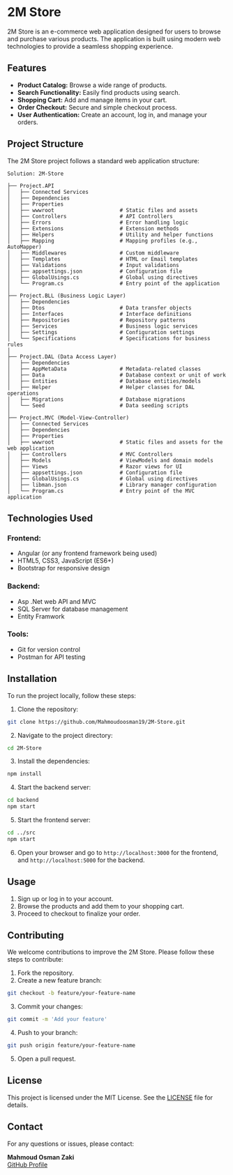 
# 2M Store

2M Store is an e-commerce web application designed for users to browse and purchase various products. The application is built using modern web technologies to provide a seamless shopping experience.

## Features

- **Product Catalog:** Browse a wide range of products.
- **Search Functionality:** Easily find products using search.
- **Shopping Cart:** Add and manage items in your cart.
- **Order Checkout:** Secure and simple checkout process.
- **User Authentication:** Create an account, log in, and manage your orders.

## Project Structure

The 2M Store project follows a standard web application structure:

```
Solution: 2M-Store

├── Project.API
│   ├── Connected Services
│   ├── Dependencies
│   ├── Properties
│   ├── wwwroot                     # Static files and assets
│   ├── Controllers                 # API Controllers
│   ├── Errors                      # Error handling logic
│   ├── Extensions                  # Extension methods
│   ├── Helpers                     # Utility and helper functions
│   ├── Mapping                     # Mapping profiles (e.g., AutoMapper)
│   ├── Middlewares                 # Custom middleware
│   ├── Templates                   # HTML or Email templates
│   ├── Validations                 # Input validations
│   ├── appsettings.json            # Configuration file
│   ├── GlobalUsings.cs             # Global using directives
│   └── Program.cs                  # Entry point of the application
│
├── Project.BLL (Business Logic Layer)
│   ├── Dependencies
│   ├── Dtos                        # Data transfer objects
│   ├── Interfaces                  # Interface definitions
│   ├── Repositories                # Repository patterns
│   ├── Services                    # Business logic services
│   ├── Settings                    # Configuration settings
│   └── Specifications              # Specifications for business rules
│
├── Project.DAL (Data Access Layer)
│   ├── Dependencies
│   ├── AppMetaData                 # Metadata-related classes
│   ├── Data                        # Database context or unit of work
│   ├── Entities                    # Database entities/models
│   ├── Helper                      # Helper classes for DAL operations
│   ├── Migrations                  # Database migrations
│   └── Seed                        # Data seeding scripts
│
├── Project.MVC (Model-View-Controller)
│   ├── Connected Services
│   ├── Dependencies
│   ├── Properties
│   ├── wwwroot                     # Static files and assets for the web application
│   ├── Controllers                 # MVC Controllers
│   ├── Models                      # ViewModels and domain models
│   ├── Views                       # Razor views for UI
│   ├── appsettings.json            # Configuration file
│   ├── GlobalUsings.cs             # Global using directives
│   ├── libman.json                 # Library manager configuration
│   └── Program.cs                  # Entry point of the MVC application
```

## Technologies Used

### Frontend:
- Angular (or any frontend framework being used)
- HTML5, CSS3, JavaScript (ES6+)
- Bootstrap for responsive design

### Backend:
- Asp .Net web API and MVC
- SQL Server for database management
- Entity Framwork 

### Tools:
- Git for version control
- Postman for API testing

## Installation

To run the project locally, follow these steps:

1. Clone the repository:

```bash
git clone https://github.com/Mahmoudoosman19/2M-Store.git
```

2. Navigate to the project directory:

```bash
cd 2M-Store
```

3. Install the dependencies:

```bash
npm install
```

4. Start the backend server:

```bash
cd backend
npm start
```

5. Start the frontend server:

```bash
cd ../src
npm start
```

6. Open your browser and go to `http://localhost:3000` for the frontend, and `http://localhost:5000` for the backend.

## Usage

1. Sign up or log in to your account.
2. Browse the products and add them to your shopping cart.
3. Proceed to checkout to finalize your order.

## Contributing

We welcome contributions to improve the 2M Store. Please follow these steps to contribute:

1. Fork the repository.
2. Create a new feature branch:

```bash
git checkout -b feature/your-feature-name
```

3. Commit your changes:

```bash
git commit -m 'Add your feature'
```

4. Push to your branch:

```bash
git push origin feature/your-feature-name
```

5. Open a pull request.

## License

This project is licensed under the MIT License. See the [LICENSE](LICENSE) file for details.

## Contact

For any questions or issues, please contact:

**Mahmoud Osman Zaki**  
[GitHub Profile](https://github.com/Mahmoudoosman19)
